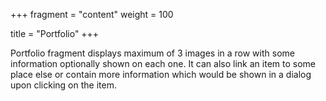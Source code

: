 +++
fragment = "content"
weight = 100

title = "Portfolio"
+++


Portfolio fragment displays maximum of 3 images in a row with some information
optionally shown on each one. It can also link an item to some place else or
contain more information which would be shown in a dialog upon clicking on the
item.
